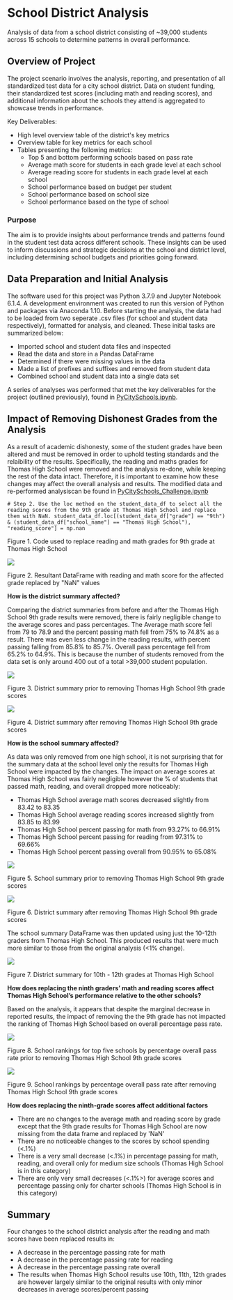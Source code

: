 # School District Analysis

Analysis of data from a school district consisting of ~39,000 students across 15 schools to determine patterns in overall performance.

## Overview of Project

The project scenario involves the analysis, reporting, and presentation of all standardized test data for a city school district. Data on student funding, their standardized test scores (including math and reading scores), and additional information about the schools they attend is aggregated to showcase trends in performance. 

Key Deliverables:

* High level overview table of the district's key metrics
* Overview table for key metrics for each school
* Tables presenting the following metrics:
    - Top 5 and bottom performing schools based on pass rate
    - Average math score for students in each grade level at each school
    - Average reading score for students in each grade level at each school
    - School performance based on budget per student
    - School performance based on school size
    - School performance based on the type of school

### Purpose

The aim is to provide insights about performance trends and patterns found in the student test data across different schools. These insights can be used to inform discussions and strategic decisions at the school and district level, including determining school budgets and priorities going forward.

## Data Preparation and Initial Analysis

The software used for this project was Python 3.7.9 and Jupyter Notebook 6.1.4. A development environment was created to run this version of Python and packages via Anaconda 1.10. Before starting the analysis, the data had to be loaded from two seperate .csv files (for school and student data respectively), formatted for analysis, and cleaned. These initial tasks are summarized below:

- Imported school and student data files and inspected
- Read the data and store in a Pandas DataFrame
- Determined if there were missing values in the data
- Made a list of prefixes and suffixes and removed from student data
- Combined school and student data into a single data set

A series of analyses was performed that met the key deliverables for the project (outlined previously), found in [PyCitySchools.ipynb]().

## Impact of Removing Dishonest Grades from the Analysis

As a result of academic dishonesty, some of the student grades have been altered and must be removed in order to uphold testing standards and the relaibility of the results. Specifically, the reading and maths grades for Thomas High School were removed and the analysis re-done, while keeping the rest of the data intact. Therefore, it is important to examine how these changes may affect the overall analysis and results. The modified data and re-performed analysiscan be found in [PyCitySchools_Challenge.ipynb]()

`# Step 2. Use the loc method on the student_data_df to select all the reading scores from the 9th grade at Thomas High School and replace them with NaN.
student_data_df.loc[(student_data_df["grade"] == "9th") & (student_data_df["school_name"] == "Thomas High School"), "reading_score"] = np.nan`

Figure 1. Code used to replace reading and math grades for 9th grade at Thomas High School

![](https://github.com/jkenning/School_district_analysis/blob/main/Resources/Images/check_for_NaNs.png)

Figure 2. Resultant DataFrame with reading and math score for the affected grade replaced by "NaN" values

**How is the district summary affected?**

Comparing the district summaries from before and after the Thomas High School 9th grade results were removed, there is fairly negligible change to the average scores and pass percentages. The Average math score fell from 79 to 78.9 and the percent passing math fell from 75% to 74.8% as a result. There was even less change in the reading results, with percent passing falling from 85.8% to 85.7%. Overall pass percentage fell from 65.2% to 64.9%. This is because the number of students removed from the data set is only around 400 out of a total >39,000 student population.

![](https://github.com/jkenning/School_district_analysis/blob/main/Resources/Images/district_summary_before.png)

Figure 3. District summary prior to removing Thomas High School 9th grade scores

![](https://github.com/jkenning/School_district_analysis/blob/main/Resources/Images/district_summary_after.png)

Figure 4. District summary after removing Thomas High School 9th grade scores


**How is the school summary affected?**

As data was only removed from one high school, it is not surprising that for the summary data at the school level only the results for Thomas High School were impacted by the changes. The impact on average scores at Thomas High School was fairly negligible however the % of students that passed math, reading, and overall dropped more noticeably:

- Thomas High School average math scores decreased slightly from 83.42 to 83.35
- Thomas High School average reading scores increased slightly from 83.85 to 83.99
- Thomas High School percent passing for math from 93.27% to 66.91%
- Thomas High School percent passing for reading from 97.31% to 69.66%
- Thomas High School percent passing overall from 90.95% to 65.08%

![](https://github.com/jkenning/School_district_analysis/blob/main/Resources/Images/school_summary_original.png)

Figure 5. School summary prior to removing Thomas High School 9th grade scores

![](https://github.com/jkenning/School_district_analysis/blob/main/Resources/Images/school_summary_challenge.png)

Figure 6. District summary after removing Thomas High School 9th grade scores

The school summary DataFrame was then updated using just the 10-12th graders from Thomas High School. This produced results that were much more similar to those from the original analysis (<1% change).

![](https://github.com/jkenning/School_district_analysis/blob/main/Resources/Images/school_summary_challenge_2.png)

Figure 7. District summary for 10th - 12th grades at Thomas High School

**How does replacing the ninth graders’ math and reading scores affect Thomas High School’s performance relative to the other schools?**

Based on the analysis, it appears that despite the marginal decrease in reported results, the impact of removing the the 9th grade has not impacted the ranking of Thomas High School based on overall percentage pass rate. 

![](https://github.com/jkenning/School_district_analysis/blob/main/Resources/Images/top_schools_original.png)

Figure 8. School rankings for top five schools by percentage overall pass rate prior to removing Thomas High School 9th grade scores

![](https://github.com/jkenning/School_district_analysis/blob/main/Resources/Images/high_low_performing_schools.png)

Figure 9. School rankings by percentage overall pass rate after removing Thomas High School 9th grade scores

**How does replacing the ninth-grade scores affect additional factors**

* There are no changes to the average math and reading score by grade except that the 9th grade results for Thomas High School are now missing from the data frame and replaced by 'NaN'
* There are no noticeable changes to the scores by school spending (<.1%)
* There is a very small decrease (<.1%) in percentage passing for math, reading, and overall only for medium size schools (Thomas High School is in this category)
* There are only very small decreases (<.1%>) for average scores and percentage passing only for charter schools (Thomas High School is in this category)

## Summary

Four changes to the school district analysis after the reading and math scores have been replaced results in:

* A decrease in the percentage passing rate for math
* A decrease in the percentage passing rate for reading
* A decrease in the percentage passing rate overall
* The results when Thomas High School results use 10th, 11th, 12th grades are however largely similar to the original results with only minor decreases in average scores/percent passing
